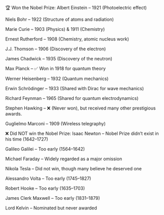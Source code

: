 🏆 Won the Nobel Prize:
Albert Einstein – 1921 (Photoelectric effect)

Niels Bohr – 1922 (Structure of atoms and radiation)

Marie Curie – 1903 (Physics) & 1911 (Chemistry)

Ernest Rutherford – 1908 (Chemistry, atomic nucleus work)

J.J. Thomson – 1906 (Discovery of the electron)

James Chadwick – 1935 (Discovery of the neutron)

Max Planck – ✅ Won in 1918 for quantum theory

Werner Heisenberg – 1932 (Quantum mechanics)

Erwin Schrödinger – 1933 (Shared with Dirac for wave mechanics)

Richard Feynman – 1965 (Shared for quantum electrodynamics)

Stephen Hawking – ❌ (Never won), but received many other prestigious awards.

Guglielmo Marconi – 1909 (Wireless telegraphy)




❌ Did NOT win the Nobel Prize:
Isaac Newton – Nobel Prize didn’t exist in his time (1642–1727)

Galileo Galilei – Too early (1564–1642)

Michael Faraday – Widely regarded as a major omission

Nikola Tesla – Did not win, though many believe he deserved one


Alessandro Volta – Too early (1745–1827)

Robert Hooke – Too early (1635–1703)

James Clerk Maxwell – Too early (1831–1879)

Lord Kelvin – Nominated but never awarded



